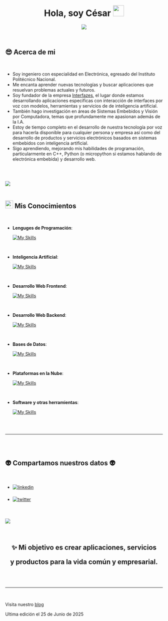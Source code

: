 
<h1 align="center"><b>Hola, soy César </b><img src="https://media.giphy.com/media/hvRJCLFzcasrR4ia7z/giphy.gif" width="35"></h1>
<!--  -->
<p align="center">
  <a href="https://github.com/DenverCoder1/readme-typing-svg"><img src="https://readme-typing-svg.herokuapp.com?font=Time+New+Roman&color=cyan&size=25&center=true&vCenter=true&width=600&height=100&lines=Soy+Ingeniero+Electrónico;y+estoy+construyendo+nuevas+tecnologías,;desarrollando+productos+y+servicios;basados+en+inteligencia+artificial;para+ofrecer+innovación;al+mercado+empresarial+y+consumidor."></a>
</p>


<br>



	
## **😎 Acerca de mi**
<br>

- Soy ingeniero con especialidad en Electrónica, egresado del Instituto Politécnico Nacional.
- Me encanta aprender nuevas tecnologías y buscar aplicaciones que resuelvan problemas actuales y futuros.
- Soy fundador de la empresa [Interfazes](https://www.interfazes.com), el lugar donde estamos desarrollando aplicaciones especificas con interacción de interfaces por voz con modelos, herramientas y servicios de de inteligencia artificial.
- También hago investigación en áreas de Sistemas Embebidos y Visión por Computadora, temas que profundamente me apasionan además de la I.A.
- Estoy de tiempo completo en el desarrollo de nuestra tecnología por voz para hacerla disponible para cualquier persona y empresa así como del desarrollo de productos y servicios electrónicos basados en sistemas embebidos con inteligencia artificial. 
- Sigo aprendiendo, mejorando mis habilidades de programación, particularmente en C++, Python (o micropython si estamos hablando de electrónica embebida) y desarrollo web.

<br><br>

<img src="https://user-images.githubusercontent.com/73097560/115834477-dbab4500-a447-11eb-908a-139a6edaec5c.gif"><br><br>

## <img src="https://media2.giphy.com/media/QssGEmpkyEOhBCb7e1/giphy.gif?cid=ecf05e47a0n3gi1bfqntqmob8g9aid1oyj2wr3ds3mg700bl&rid=giphy.gif" width ="25"><b> Mis Conocimientos</b>
<br>

<p align="center">

- **Lenguges de Programación**:
    

    [![My Skills](https://skillicons.dev/icons?i=cpp,py,a&perline=3)](https://skillicons.dev)

<br>   

- **Inteligencia Artificial**:

   [![My Skills](https://skillicons.dev/icons?i=sklearn,pytorch&perline=3)](https://skillicons.dev)

<br>
    
- **Desarrollo Web Frontend**:

   [![My Skills](https://skillicons.dev/icons?i=html,css,javascript&perline=3)](https://skillicons.dev)

<br>

- **Desarrollo Web Backend**:

   [![My Skills](https://skillicons.dev/icons?i=flask,django&perline=3)](https://skillicons.dev)

<br>

- **Bases de Datos**:

   [![My Skills](https://skillicons.dev/icons?i=mongodb,firebase&perline=3)](https://skillicons.dev)

<br>

- **Plataformas en la Nube**:

    [![My Skills](https://skillicons.dev/icons?i=github,gcp,a&perline=3)](https://skillicons.dev)
    
<br>

- **Software y otras herramientas**:

    [![My Skills](https://skillicons.dev/icons?i=git,bash,linux,docker,raspberrypi,sublime,vim,vscode,wordpress,a&perline=10)](https://skillicons.dev)

</p>

<br>
<br>

-----

<br>
<br>

## <b> 👽 Compartamos nuestros datos 👽</b>
<br>
<div align='left'>

<ul>

<li>
<a href="https://www.linkedin.com/in/cesar-chavez-595992264/" target="_blank">
<img src="https://img.shields.io/badge/linkedin:  cesar-chavez%2300acee.svg?color=405DE6&style=for-the-badge&logo=linkedin&logoColor=white" alt=linkedin style="margin-bottom: 5px;"/>
</a>
</li>

<br>

<li>
<a href="https://x.com/ingcesarisaac" target="_blank">
<img src="https://img.shields.io/badge/twitter:  ingcesarisaac-%2300acee.svg?color=1DA1F2&style=for-the-badge&logo=twitter&logoColor=white" alt=twitter style="margin-bottom: 5px;"/>
</a>
</li>

<br>


	
</ul>
</div>

<br>
<img src="https://user-images.githubusercontent.com/73097560/115834477-dbab4500-a447-11eb-908a-139a6edaec5c.gif">
<br>
<br>
<br>

<div align='center'>

## <b> ✨ Mi objetivo es crear aplicaciones, servicios<p> y productos para la vida común y empresarial.</b>

</div>
<br>
<br>

---

<br>

Visita nuestro [blog](https://www.interfazes.mx)

Ultima edición el 25 de Junio de 2025
